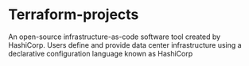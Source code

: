 # Terraform-projects
An open-source infrastructure-as-code software tool created by HashiCorp. Users define and provide data center infrastructure using a declarative configuration language known as HashiCorp

